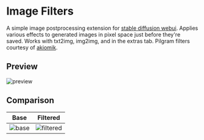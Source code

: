 # Image Filters
A simple image postprocessing extension for [stable diffusion webui](https://github.com/AUTOMATIC1111/stable-diffusion-webui). Applies various effects to generated images in pixel space just before they're saved. Works with txt2img, img2img, and in the extras tab. Pilgram filters courtesy of [akiomik](https://github.com/akiomik/pilgram).

## Preview
![preview](https://user-images.githubusercontent.com/123005779/224696707-752b9521-8a92-4849-b122-98711b4af8fd.jpg)

## Comparison
Base | Filtered
---- | --------
![base](https://user-images.githubusercontent.com/123005779/224670233-00e09bbb-b889-4b34-8e94-9e5c16fe7ec6.jpg) | ![filtered](https://user-images.githubusercontent.com/123005779/224571916-4e669118-a78c-4abb-b0a5-b45c2d6927ed.jpg)